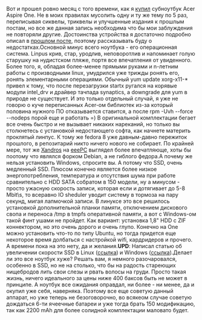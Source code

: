 Вот и прошел ровно месяц с того времени, как я <a href="/blog/142.html">купил</a> субноутбук Acer Aspire One. Не в моих правилах мусолить одну и ту же тему по 5 раз, переписывая сиквелы, триквелы и улучшенные издания к прошлым постам, но все же данная запись необходима что бы мои заблуждения не повторяли другие. Достоинства устройства я достаточно подробно описал в <a href="/blog/142.html">прошлом посте</a>, поэтому рассказывать буду о недостатках.Основной минус всего ноутбука - его операционная система. Linpus крив, стар, уродлив, неповоротлив и напоминает голую старушку на нудистском пляже, портя все впечатления от увиденного. Более того, я, обладая более-менее прямыми руками и n-летним работы с производными linux, умудрился уже трижды ронять его, ронять элементарными операциями. Обычный yum update xorg-x11-* привел к тому, что после перезагрузки startx ругался на корявые модули intel_drv и драйвер тачпада synaptics, а downgrade для yum в природе не существует. И это только отдельный случай, я уже не говорю о куче переписанных Acer-ом библиотек из-за который половина нужного ПО отказывается ставится, а после rpm -Uvh --force --nodeps порой еще и работать =) В оригинальной комплектации бегает все очень быстро и не вызывает никаких нареканий, но только вы столкнетесь с установкой недостающего софта, как начнете материть проклятый линпус. К тому же fedora 8 уже давным-давно пережиток прошлого, в репозитарий никто ничего нового не собирает. По крайней мере, тот же <a href="http://en.wikipedia.org/wiki/Xandros_Linux">Xandros</a> на <a href="http://en.wikipedia.org/wiki/ASUS_Eee_PC">eeePC</a> выглядел более впечатляюще, хоты бы поотому что являлся форком Debian, а не гиблого федора.А почему же нельзя установить Windows, спросите вы. А потому что SSD, очень медленный SSD. Плюсом конечно является более низкое энергопотребления, температура и отсутствия шума при работе сравнительно с HDD SATA собратом в 150 модели, ну а минусом - просто ужасную скорость записи, которая если и дотягивает до 5-8 Mbit\s, то всеравно IO sheduler уводит систему в тормоза на пару секунд, мигая лапмочкой записи. В линуксе это все решилось установкой дополнительной планки памяти, отключением дискового свопа и переноса /tmp в tmpfs оперативной памяти, а вот с Windows-ом такой финт ушами не пройдет. Как вариант: установка 1,8" HDD с ZIF коннектором, но это очень дорого и очень глупо. Конечно на One можно установить что-то по типу Ubuntu, но тогда придется еще некоторое время долбаться с настройкой wifi, кардридеров и прочего. А времени пока на это нету, да и желания.<strong>UPD</strong>: Написал статью об увеличении скорости SSD в Linux (<a href="/blog/159.html">ссылка</a>) и Windows (<a href="/blog/161.html">ссылка</a>).Делает ли это все ноутбук хуже? Решать вам, я немного разочаровался, особенно в SSD, но не на столько, что бы на радость стареющих нищебродов лить свои слезы и рвать волосы на груди. Просто такая жизнь, ничего идеального за цены ниже 400 баксов быть не может в принципе. А ноутбук все ожидания оправдал, ни более - ни менее, да и окупил уже себя, наверняка. Поэтому все еще советую данный аппарат, но уже теперь не безоговорочно, во всякеом случае советую дождаться 6-ти ячеечные батареи и уже тогда брать 150 модификацию, так как 2200 mAh для более солидной комплектации маловато будет.